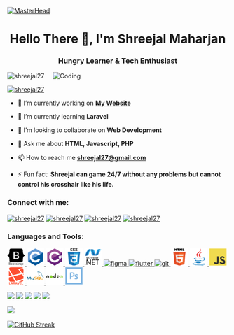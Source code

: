 [![MasterHead](https://mir-s3-cdn-cf.behance.net/project_modules/max_1200/22b22287602523.5dbd29081561d.gif)](https://shreejal27.io)
<h1 align="center">Hello There 👋, I'm Shreejal Maharjan</h1>
<h3 align="center">Hungry Learner & Tech Enthusiast</h3>
<img align="right" alt="Coding" width="400" src="https://media.tenor.com/2uyENRmiUt0AAAAC/coding.gif">

<p align="left"> <img src="https://komarev.com/ghpvc/?username=shreejal27&label=Profile%20views&color=0e75b6&style=flat" alt="shreejal27" /> </p>



<p align="left"> <a href="https://twitter.com/shreejal27" target="blank"><img src="https://img.shields.io/twitter/follow/shreejal27?logo=twitter&style=for-the-badge" alt="shreejal27" /></a> </p>

- 🔭 I’m currently working on **<a href="https://maharjanshreejal.com.np" target="_blank">My Website</a>** 

- 🌱 I’m currently learning **Laravel**

- 👯 I’m looking to collaborate on **Web Development**

- 💬 Ask me about **HTML, Javascript, PHP**

- 📫 How to reach me **shreejal27@gmail.com**

- ⚡ Fun fact:
  **Shreejal can game 24/7 without any problems but cannot control his crosshair like his life.**

<h3 align="left">Connect with me:</h3>
<p align="left">
<a href="https://twitter.com/shreejal27" target="blank"><img align="center" src="https://raw.githubusercontent.com/rahuldkjain/github-profile-readme-generator/master/src/images/icons/Social/twitter.svg" alt="shreejal27" height="30" width="40" /></a>
<a href="https://fb.com/shreejal27" target="blank"><img align="center" src="https://raw.githubusercontent.com/rahuldkjain/github-profile-readme-generator/master/src/images/icons/Social/facebook.svg" alt="shreejal27" height="30" width="40" /></a>
<a href="https://instagram.com/shreejal27" target="blank"><img align="center" src="https://raw.githubusercontent.com/rahuldkjain/github-profile-readme-generator/master/src/images/icons/Social/instagram.svg" alt="shreejal27" height="30" width="40" /></a>
 <a href="https://linkedin.com/in/shreejal27" target="blank"><img align="center" src="https://raw.githubusercontent.com/rahuldkjain/github-profile-readme-generator/master/src/images/icons/Social/linked-in-alt.svg" alt="shreejal27" height="30" width="40" /></a>
</p>


<h3 align="left">Languages and Tools:</h3>
<p align="left"> <a href="https://getbootstrap.com" target="_blank" rel="noreferrer"> <img src="https://raw.githubusercontent.com/devicons/devicon/master/icons/bootstrap/bootstrap-plain-wordmark.svg" alt="bootstrap" width="40" height="40"/> </a> <a href="https://www.cprogramming.com/" target="_blank" rel="noreferrer"> <img src="https://raw.githubusercontent.com/devicons/devicon/master/icons/c/c-original.svg" alt="c" width="40" height="40"/> </a> <a href="https://www.w3schools.com/cs/" target="_blank" rel="noreferrer"> <img src="https://raw.githubusercontent.com/devicons/devicon/master/icons/csharp/csharp-original.svg" alt="csharp" width="40" height="40"/> </a> <a href="https://www.w3schools.com/css/" target="_blank" rel="noreferrer"> <img src="https://raw.githubusercontent.com/devicons/devicon/master/icons/css3/css3-original-wordmark.svg" alt="css3" width="40" height="40"/> </a> <a href="https://dotnet.microsoft.com/" target="_blank" rel="noreferrer"> <img src="https://raw.githubusercontent.com/devicons/devicon/master/icons/dot-net/dot-net-original-wordmark.svg" alt="dotnet" width="40" height="40"/> </a> <a href="https://www.figma.com/" target="_blank" rel="noreferrer"> <img src="https://www.vectorlogo.zone/logos/figma/figma-icon.svg" alt="figma" width="40" height="40"/> </a> <a href="https://flutter.dev" target="_blank" rel="noreferrer"> <img src="https://www.vectorlogo.zone/logos/flutterio/flutterio-icon.svg" alt="flutter" width="40" height="40"/> </a> <a href="https://git-scm.com/" target="_blank" rel="noreferrer"> <img src="https://www.vectorlogo.zone/logos/git-scm/git-scm-icon.svg" alt="git" width="40" height="40"/> </a> <a href="https://www.w3.org/html/" target="_blank" rel="noreferrer"> <img src="https://raw.githubusercontent.com/devicons/devicon/master/icons/html5/html5-original-wordmark.svg" alt="html5" width="40" height="40"/> </a> <a href="https://www.java.com" target="_blank" rel="noreferrer"> <img src="https://raw.githubusercontent.com/devicons/devicon/master/icons/java/java-original.svg" alt="java" width="40" height="40"/> </a> <a href="https://developer.mozilla.org/en-US/docs/Web/JavaScript" target="_blank" rel="noreferrer"> <img src="https://raw.githubusercontent.com/devicons/devicon/master/icons/javascript/javascript-original.svg" alt="javascript" width="40" height="40"/> </a> <a href="https://laravel.com/" target="_blank" rel="noreferrer"> <img src="https://raw.githubusercontent.com/devicons/devicon/master/icons/laravel/laravel-plain-wordmark.svg" alt="laravel" width="40" height="40"/> </a> <a href="https://www.mysql.com/" target="_blank" rel="noreferrer"> <img src="https://raw.githubusercontent.com/devicons/devicon/master/icons/mysql/mysql-original-wordmark.svg" alt="mysql" width="40" height="40"/> </a> <a href="https://nodejs.org" target="_blank" rel="noreferrer"> <img src="https://raw.githubusercontent.com/devicons/devicon/master/icons/nodejs/nodejs-original-wordmark.svg" alt="nodejs" width="40" height="40"/> </a> <a href="https://www.photoshop.com/en" target="_blank" rel="noreferrer"> <img src="https://raw.githubusercontent.com/devicons/devicon/master/icons/photoshop/photoshop-line.svg" alt="photoshop" width="40" height="40"/> </a> </p>

![](http://github-profile-summary-cards.vercel.app/api/cards/profile-details?username=shreejal27&theme=tokyonight)
![](http://github-profile-summary-cards.vercel.app/api/cards/repos-per-language?username=shreejal27&theme=tokyonight)
![](http://github-profile-summary-cards.vercel.app/api/cards/most-commit-language?username=shreejal27&theme=tokyonight)
![](http://github-profile-summary-cards.vercel.app/api/cards/stats?username=shreejal27&theme=tokyonight)
![](http://github-profile-summary-cards.vercel.app/api/cards/productive-time?username=shreejal27&theme=tokyonight&utcOffset=8)

<p align = "left">
<img src="https://wakatime.com/share/@f7bcd467-1ce1-486c-b161-4b648d210835/a769a0d5-ec86-449a-a721-2c3f74b9e2a9.svg" height= "500px">
</p>

<p><a href="https://git.io/streak-stats"><img src="https://streak-stats.demolab.com?user=shreejal27&theme=dark&border_radius=5&card_width=500" alt="GitHub Streak" /></a></p>
